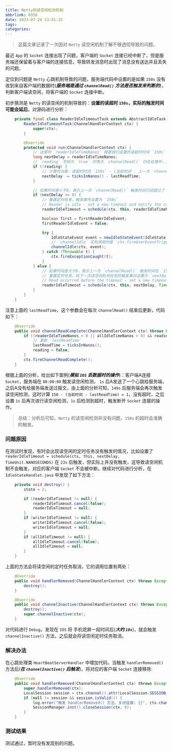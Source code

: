 ```yaml
---
title: Netty的读空闲检测机制
abbrlink: 6356
date: 2023-07-24 13:41:15
tags:
categories:
---
```

> 这篇文章记录了一次因对 `Netty` 读空闲机制了解不够透彻导致的问题。

最近 `App` 的 `Socket` 连接出现了问题，客户端的 `Socket` 连接已经中断了，但是服务端还保留着与客户端的连接信息，导致转发消息时出现了消息没有送达并且丢失的问题。

定位到问题是 `Netty` 心跳机制导致的问题，服务端代码中设置的是如果 `150s` 没有收到来自客户端的数据时(***服务端是通过 `channelRead()` 方法是否触发来判断的***)，判断客户端读空闲，将客户端的 `Socket` 连接中断。

<!-- more -->

初步猜测是 `Netty` 的读空闲的机制导致的：**设置的读超时 `150s`，实际的触发时间可能会延后**。对源码进行分析：

```java
    private final class ReaderIdleTimeoutTask extends AbstractIdleTask {
        ReaderIdleTimeoutTask(ChannelHandlerContext ctx) {
            super(ctx);
        }

        @Override
        protected void run(ChannelHandlerContext ctx) {
            // 这里的 `readerIdleTimeNanos` 就是我们设置的读超时时间 `150s`
            long nextDelay = readerIdleTimeNanos;
            // `reading` 字段为 `true` 时表示 `channelRead()` 仍在处理中，为 `fasle` 时表示 `channelRead()` 方法处理完毕
            if (!reading) {
                // 计算时间差：读超时时间 `150s` - (当前时间 - 上一次 `channelRead()` 触发时间)
                nextDelay -= ticksInNanos() - lastReadTime;
            }

            // 如果时间差小于0，表示上一次 `channelRead()` 触发时间已经超过了 `150s`
            if (nextDelay <= 0) {
                // 重置定时任务，触发事件设置为 `150s`
                // Reader is idle - set a new timeout and notify the callback.
                readerIdleTimeout = schedule(ctx, this, readerIdleTimeNanos, TimeUnit.NANOSECONDS);

                boolean first = firstReaderIdleEvent;
                firstReaderIdleEvent = false;

                try {
                    IdleStateEvent event = newIdleStateEvent(IdleState.READER_IDLE, first);
                    // `channelIdle` 实际调用的是 `ctx.fireUserEventTriggered(evt)`，触发下一个 `handler` 的 `UserEventTriggered` 方法，也就是在这里执行了关闭客户端 `Socket` 连接的操作
                    channelIdle(ctx, event);
                } catch (Throwable t) {
                    ctx.fireExceptionCaught(t);
                }
            } else {
                // 如果时间差大于0，表示上一次 `channelRead()` 触发时间在 `150s` 以内，没有超时
                // 重置定时任务，将下一次读空闲检测任务的触发事间设置为 `nextDelay`，这个 `nextDelay` 的值可能在 `1 ~ 150` 之间
                // Read occurred before the timeout - set a new timeout with shorter delay.
                readerIdleTimeout = schedule(ctx, this, nextDelay, TimeUnit.NANOSECONDS);
            }
        }
    }
```

注意上面的 `lastReadTime`，这个参数会在每次 `channelRead()` 结束后更新，代码如下：

```java
    @Override
    public void channelReadComplete(ChannelHandlerContext ctx) throws Exception {
        if ((readerIdleTimeNanos > 0 || allIdleTimeNanos > 0) && reading) {
            // 更新 `lastReadTime`
            lastReadTime = ticksInNanos();
            reading = false;
        }
        ctx.fireChannelReadComplete();
    }
```

根据上面的分析，给出如下案例(***模拟 `IOS` 丢数据时的操作***)：客户端A连接 `Socket`，服务端在 `00:00:00` 触发读空闲检测， `1s` 后A发送了一个心跳给服务端，之后A没有给服务端发送过报文，由上面的分析可知，`149s` 后服务端会再次触发读空闲检测，这时计算 `150 - (当前时间 - lastReadTime) = 1`，没有超时，之后设置 `1s` 后再次进行读空闲检测，`1s` 后检测到超时，触发断开 `Socket` 连接的操作。

> 总结：分析后可知，`Netty` 的读空闲检测并没有问题，`150s` 的超时会准确的触发。

### 问题原因

在测试时发现，有时会出现读空闲的定时任务没有触发的情况，比如设置了 `readerIdleTimeout = schedule(ctx, this, nextDelay, TimeUnit.NANOSECONDS)` 在 `23s` 后触发，但实际上并没有触发，这导致读空闲机制不会触发，对应的客户端 `Socket` 不会被中断。继续对代码进行分析，在 `IdleStateHandlet.java` 中发现了如下方法：

```java
    private void destroy() {
        state = 2;

        if (readerIdleTimeout != null) {
            readerIdleTimeout.cancel(false);
            readerIdleTimeout = null;
        }
        if (writerIdleTimeout != null) {
            writerIdleTimeout.cancel(false);
            writerIdleTimeout = null;
        }
        if (allIdleTimeout != null) {
            allIdleTimeout.cancel(false);
            allIdleTimeout = null;
        }
    }
```

上面的方法会将读空闲的定时任务取消，它的调用位置有两处：

```java
    @Override
    public void handlerRemoved(ChannelHandlerContext ctx) throws Exception {
        destroy();
    }

    @Override
    public void channelInactive(ChannelHandlerContext ctx) throws Exception {
        destroy();
        super.channelInactive(ctx);
    }
```

对代码进行 `Debug`，发现在 `IOS` 将 手机熄屏一段时间后(***大约 `10s`***)，就会触发 `channelInactive()` 方法，之后就会将读空闲定时任务取消。

### 解决办法

在心跳处理类 `HeartBeatServerHandler` 中增加代码，当触发 `handlerRemoved()` 方法后(***在 `channelInactive()` 后触发***)，将对应的客户端 `Socket` 连接移除:

```java
    @Override
    public void handlerRemoved(ChannelHandlerContext ctx) throws Exception {
        super.handlerRemoved(ctx);
        LocalSession session = ctx.channel().attr(LocalSession.SESSION_KEY).get();
        if (null != session && session.isValid()) {
            log.error("触发 handlerRemoved() 方法，关闭连接: {}", ctx.channel().attr(LocalSession.CHANNEL_NAME).get());
            SessionManager.inst().closeSession(ctx, 0);
        }
    }
```

### 测试结果

测试通过，暂时没有发现别的问题。

